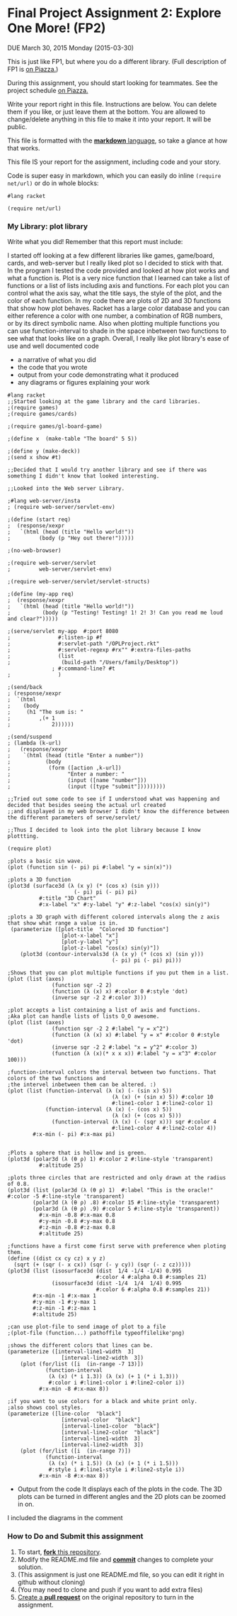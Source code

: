 # Final Project Assignment 2: Explore One More! (FP2) 
DUE March 30, 2015 Monday (2015-03-30)

This is just like FP1, but where you do a different library. (Full description of FP1 is [on Piazza.][piazza])

During this assignment, you should start looking for teammates. See the project schedule [on Piazza.][schedule]

Write your report right in this file. Instructions are below. You can delete them if you like, or just leave them at the bottom.
You are allowed to change/delete anything in this file to make it into your report. It will be public.

This file is formatted with the [**markdown** language][markdown], so take a glance at how that works.

This file IS your report for the assignment, including code and your story.

Code is super easy in markdown, which you can easily do inline `(require net/url)` or do in whole blocks:
```
#lang racket

(require net/url)
```

### My Library: plot library
Write what you did!
Remember that this report must include:
 
 I started off looking at a few different libraries like games, game/board, cards, and web-server but I really liked plot so I decided to stick with that. In the program I tested the code provided and looked at how plot works and what a function is. Plot is a very nice function that I learned can take a list of functions or a list of lists including axis and functions. For each plot you can control what the axis say, what the title says, the style of the plot, and the color of each function. In my code there are plots of 2D and 3D functions that show how plot behaves. Racket has a large color database and you can either reference a color with one number, a combination of RGB numbers, or by its direct symbolic name. Also when plotting multiple functions you can use function-interval to shade in the space inbetween two functions to see what that looks like on a graph. Overall, I really like plot library's ease of use and well documented code 
 
* a narrative of what you did
* the code that you wrote
* output from your code demonstrating what it produced
* any diagrams or figures explaining your work 

```
#lang racket
;;Started looking at the game library and the card libraries.
;(require games)
;(require games/cards)

;(require games/gl-board-game)

;(define x  (make-table "The board" 5 5))

;(define y (make-deck))
;(send x show #t)

;;Decided that I would try another library and see if there was something I didn't know that looked interesting.

;;Looked into the Web server Library.

;#lang web-server/insta
; (require web-server/servlet-env)

;(define (start req)
;  (response/xexpr
;   `(html (head (title "Hello world!"))
;         (body (p "Hey out there!")))))

;(no-web-browser)

;(require web-server/servlet
;         web-server/servlet-env)
 
;(require web-server/servlet/servlet-structs)

;(define (my-app req)
;  (response/xexpr
;   `(html (head (title "Hello world!"))
;          (body (p "Testing! Testing! 1! 2! 3! Can you read me loud and clear?")))))
 
;(serve/servlet my-app  #:port 8080
;               #:listen-ip #f
;               #:servlet-path "/OPLProject.rkt"
;               #:servlet-regexp #rx"" #:extra-files-paths
;               (list
;                (build-path "/Users/family/Desktop"))
              ; #:command-line? #t
;               )

;(send/back
; (response/xexpr
;  `(html
;    (body
;     (h1 "The sum is: "
;         ,(+ 1
;             2))))))

;(send/suspend
; (lambda (k-url)
;   (response/xexpr
;    `(html (head (title "Enter a number"))
;           (body
;            (form ([action ,k-url])
;                  "Enter a number: "
;                  (input ([name "number"]))
;                  (input ([type "submit"]))))))))

;;Tried out some code to see if I understood what was happening and decided that besides seeing the actual url created
;;and displayed in my web browser I didn't know the difference between the different parameters of serve/servlet/

;;Thus I decided to look into the plot library because I know plottting.

(require plot)

;plots a basic sin wave.
(plot (function sin (- pi) pi #:label "y = sin(x)"))

;plots a 3D function
(plot3d (surface3d (λ (x y) (* (cos x) (sin y)))
                     (- pi) pi (- pi) pi)
          #:title "3D Chart"
          #:x-label "x" #:y-label "y" #:z-label "cos(x) sin(y)")

;plots a 3D graph with different colored intervals along the z axis that show what range a value is in.
 (parameterize ([plot-title  "Colored 3D function"]
                 [plot-x-label "x"]
                 [plot-y-label "y"]
                 [plot-z-label "cos(x) sin(y)"])
    (plot3d (contour-intervals3d (λ (x y) (* (cos x) (sin y)))
                                 (- pi) pi (- pi) pi)))

;Shows that you can plot multiple functions if you put them in a list.
(plot (list (axes)
              (function sqr -2 2)
              (function (λ (x) x) #:color 0 #:style 'dot)
              (inverse sqr -2 2 #:color 3)))

;plot accepts a list containing a list of axis and functions.
;Aka plot can handle lists of lists O_O awesome.
(plot (list (axes)
              (function sqr -2 2 #:label "y = x^2")
              (function (λ (x) x) #:label "y = x" #:color 0 #:style 'dot)
              (inverse sqr -2 2 #:label "x = y^2" #:color 3)
              (function (λ (x)(* x x x)) #:label "y = x^3" #:color 100)))

;function-interval colors the interval between two functions. That colors of the two functions and
;the intervel inbetween them can be altered. :)
(plot (list (function-interval (λ (x) (- (sin x) 5))
                                 (λ (x) (+ (sin x) 5)) #:color 10
                                 #:line1-color 1 #:line2-color 1)
            (function-interval (λ (x) (- (cos x) 5))
                                 (λ (x) (+ (cos x) 5)))
              (function-interval (λ (x) (- (sqr x))) sqr #:color 4
                                 #:line1-color 4 #:line2-color 4))
        #:x-min (- pi) #:x-max pi)


;Plots a sphere that is hollow and is green.
(plot3d (polar3d (λ (θ ρ) 1) #:color 2 #:line-style 'transparent)
          #:altitude 25)

;plots three circles that are restricted and only drawn at the radius of 0.8.
(plot3d (list (polar3d (λ (θ ρ) 1)  #:label "This is the oracle!" #:color -5 #:line-style 'transparent)
        (polar3d (λ (θ ρ) .8) #:color 15 #:line-style 'transparent)
        (polar3d (λ (θ ρ) .9) #:color 5 #:line-style 'transparent))
          #:x-min -0.8 #:x-max 0.8
          #:y-min -0.8 #:y-max 0.8
          #:z-min -0.8 #:z-max 0.8
          #:altitude 25)

;functions have a first come first serve with preference when ploting them.
(define ((dist cx cy cz) x y z)
  (sqrt (+ (sqr (- x cx)) (sqr (- y cy)) (sqr (- z cz)))))
(plot3d (list (isosurface3d (dist  1/4 -1/4 -1/4) 0.995
                            #:color 4 #:alpha 0.8 #:samples 21)
              (isosurface3d (dist -1/4  1/4  1/4) 0.995
                            #:color 6 #:alpha 0.8 #:samples 21))
        #:x-min -1 #:x-max 1
        #:y-min -1 #:y-max 1
        #:z-min -1 #:z-max 1
        #:altitude 25)

;can use plot-file to send image of plot to a file
;(plot-file (function...) pathoffile typeoffilelike'png)

;shows the different colors that lines can be.
(parameterize ([interval-line1-width  3]
                 [interval-line2-width  3])
    (plot (for/list ([i  (in-range -7 13)])
            (function-interval
             (λ (x) (* i 1.3)) (λ (x) (+ 1 (* i 1.3)))
             #:color i #:line1-color i #:line2-color i))
          #:x-min -8 #:x-max 8))

;if you want to use colors for a black and white print only.
;also shows cool styles.
(parameterize ([line-color  "black"]
                 [interval-color  "black"]
                 [interval-line1-color  "black"]
                 [interval-line2-color  "black"]
                 [interval-line1-width  3]
                 [interval-line2-width  3])
    (plot (for/list ([i  (in-range 7)])
            (function-interval
             (λ (x) (* i 1.5)) (λ (x) (+ 1 (* i 1.5)))
             #:style i #:line1-style i #:line2-style i))
          #:x-min -8 #:x-max 8))
```
* Output from the code
It displays each of the plots in the code. The 3D plots can be turned in different angles and the 2D plots can be zoomed in on.

I included the diagrams in the comment


### How to Do and Submit this assignment

1. To start, [**fork** this repository][forking].
1. Modify the README.md file and [**commit**][ref-commit] changes to complete your solution.
  2. (This assignment is just one README.md file, so you can edit it right in github without cloning)
  3. (You may need to clone and push if you want to add extra files)
1. [Create a **pull request**][pull-request] on the original repository to turn in the assignment.

<!-- Links -->
[piazza]: https://piazza.com/class/i55is8xqqwhmr?cid=411
[schedule]: https://piazza.com/class/i55is8xqqwhmr?cid=453
[markdown]: https://help.github.com/articles/markdown-basics/
[forking]: https://guides.github.com/activities/forking/
[ref-clone]: http://gitref.org/creating/#clone
[ref-commit]: http://gitref.org/basic/#commit
[ref-push]: http://gitref.org/remotes/#push
[pull-request]: https://help.github.com/articles/creating-a-pull-request

